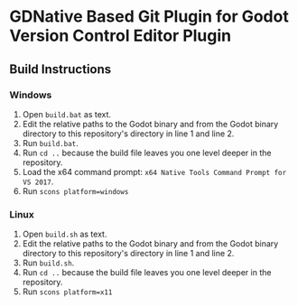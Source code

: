 # GDNative Based Git Plugin for Godot Version Control Editor Plugin

## Build Instructions

### Windows
1. Open `build.bat` as text.
2. Edit the relative paths to the Godot binary and from the Godot binary directory to this repository's directory in line 1 and line 2.
3. Run `build.bat`.
4. Run `cd ..` because the build file leaves you one level deeper in the repository. 
5. Load the x64 command prompt: `x64 Native Tools Command Prompt for VS 2017`.
6. Run `scons platform=windows`

### Linux
1. Open `build.sh` as text.
2. Edit the relative paths to the Godot binary and from the Godot binary directory to this repository's directory in line 1 and line 2.
3. Run `build.sh`.
4. Run `cd ..` because the build file leaves you one level deeper in the repository. 
5. Run `scons platform=x11`
  